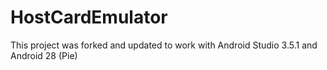 # HostCardEmulator

This project was forked and updated to work with Android Studio 3.5.1 and Android 28 (Pie)
